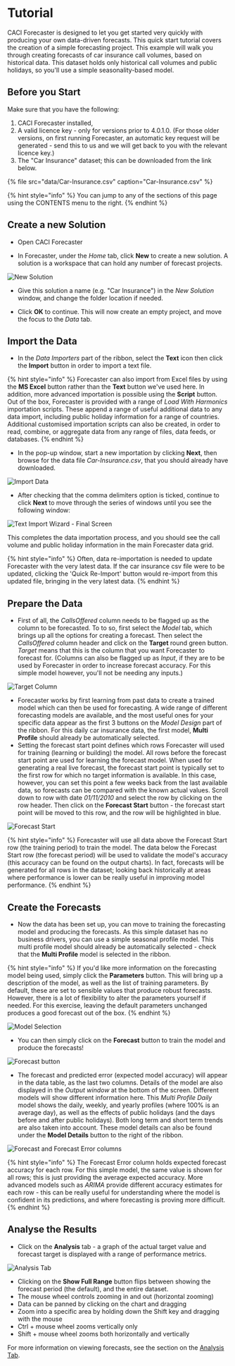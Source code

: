 # Tutorial

CACI Forecaster is designed to let you get started very quickly with producing your own data-driven forecasts. This quick start tutorial covers the creation of a simple forecasting project. This example will walk you through creating forecasts of car insurance call volumes, based on historical data. This dataset holds only historical call volumes and public holidays, so you'll use a simple seasonality-based model.


## Before you Start

Make sure that you have the following:

1. CACI Forecaster installed,
2. A valid licence key - only for versions prior to 4.0.1.0. (For those older versions, on first running Forecaster, an automatic key request will be generated - send this to us and we will get back to you with the relevant licence key.)
3. The "Car Insurance" dataset; this can be downloaded from the link below.

{% file src="data/Car-Insurance.csv" caption="Car-Insurance.csv" %}

{% hint style="info" %}
You can jump to any of the sections of this page using the CONTENTS menu to the right.
{% endhint %}


## Create a new Solution
- Open CACI Forecaster

- In Forecaster, under the *Home* tab, click **New** to create a new solution. A solution is a workspace that can hold any number of forecast projects.

<!-- TO DO: Update image -->
![New Solution](imgs/QuickStart_NewSolution.png)

- Give this solution a name (e.g. "Car Insurance") in the *New Solution* window, and change the folder location if needed.

- Click **OK** to continue. This will now create an empty project, and move the focus to the *Data* tab.

## Import the Data
- In the *Data Importers* part of the ribbon, select the **Text** icon then click the **Import** button in order to import a text file.

{% hint style="info" %}
Forecaster can also import from Excel files by using the **MS Excel** button rather than the **Text** button we've used here. In addition, more advanced importation is possible using the **Script** button. Out of the box, Forecaster is provided with a range of *Load With Harmonics* importation scripts. These append a range of useful additional data to any data import, including public holiday information for a range of countries. Additional customised importation scripts can also be created, in order to read, combine, or aggregate data from any range of files, data feeds, or databases.
{% endhint %}

- In the pop-up window, start a new importation by clicking **Next**, then browse for the data file *Car-Insurance.csv*, that you should already have downloaded.

![Import Data](imgs/QuickStart_ImportData.png)


- After checking that the comma delimiters option is ticked, continue to click **Next** to move through the series of windows until you see the following window:

![Text Import Wizard - Final Screen](imgs/QuickStart_TextImportWizard_Completed.png)


This completes the data importation process, and you should see the call volume and public holiday information in the main Forecaster data grid.

{% hint style="info" %}
Often, data re-importation is needed to update Forecaster with the very latest data. If the car insurance csv file were to be updated, clicking the 'Quick Re-Import' button would re-import from this updated file, bringing in the very latest data.
{% endhint %}

## Prepare the Data

- First of all, the *CallsOffered* column needs to be flagged up as the column to be forecasted. To to so, first select the *Model* tab, which brings up all the options for creating a forecast. Then select the *CallsOffered* column header and click on the **Target** round green button. *Target* means that this is the column that you want Forecaster to forecast for. (Columns can also be flagged up as *Input*, if they are to be used by Forecaster in order to increase forecast accuracy. For this simple model however, you'll not be needing any inputs.)

<!-- TO DO: Update image -->
![Target Column](imgs/QuickStart_TargetColumn.png)


- Forecaster works by first learning from past data to create a trained model which can then be used for forecasting. A wide range of different forecasting models are available, and the most useful ones for your specific data appear as the first 3 buttons on the *Model Design* part of the ribbon. For this daily car insurance data, the first model, **Multi Profile** should already be automatically selected. 
- Setting the forecast start point defines which rows Forecaster will used for training (learning or building) the model. All rows before the forecast start point are used for learning the forecast model. When used for generating a real live forecast, the forecast start point is typically set to the first row for which no target information is available. In this case, however, you can set this point a few weeks back from the last available data, so forecasts can be compared with the known actual values. Scroll down to row with date *01/11/2010* and select the row by clicking on the row header. Then click on the **Forecast Start** button - the forecast start point will be moved to this row, and the row will be highlighted in blue.

<!-- TO DO: Update image -->
![Forecast Start](imgs/QuickStart_ForecastStart.png)

{% hint style="info" %}
Forecaster will use all data above the Forecast Start row (the training period) to train the model. The data below the Forecast Start row (the forecast period) will be used to validate the model's accuracy (this accuracy can be found on the output charts). In fact, forecasts will be generated for all rows in the dataset; looking back historically at areas where performance is lower can be really useful in improving model performance.
{% endhint %}


## Create the Forecasts

- Now the data has been set up, you can move to training the forecasting model and producing the forecasts. As this simple dataset has no business drivers, you can use a simple seasonal profile model. This multi profile model should already be automatically selected - check that the **Multi Profile** model is selected in the ribbon. 

{% hint style="info" %}
If you'd like more information on the forecasting model being used, simply click the **Parameters** button. This will bring up a description of the model, as well as the list of training parameters. By default, these are set to sensible values that produce robust forecasts. However, there is a lot of flexibility to alter the parameters yourself if needed. For this exercise, leaving the default parameters unchanged produces a good forecast out of the box.
{% endhint %}

<!-- TO DO: Update image -->
![Model Selection](imgs/QuickStart_SimpleProfileModel.png)


- You can then simply click on the **Forecast** button to train the model and produce the forecasts!

<!-- TO DO: Update image -->
![Forecast button](imgs/QuickStart_Forecast.png)


- The forecast and predicted error (expected model accuracy) will appear in the data table, as the last two columns. Details of the model are also displayed in the *Output window* at the bottom of the screen. Different models will show different information here. This *Multi Profile Daily* model shows the daily, weekly, and yearly profiles (where 100% is an average day), as well as the effects of public holidays (and the days before and after public holidays). Both long term and short term trends are also taken into account. These model details can also be found under the **Model Details** button to the right of the ribbon.

<!-- TO DO: Update image -->
![Forecast and Forecast Error columns](imgs/QuickStart_Forecasts.png)

{% hint style="info" %}
The Forecast Error column holds expected forecast accuracy for each row. For this simple model, the same value is shown for all rows; this is just providing the average expected accuracy. More advanced models such as *ARIMA* provide different accuracy estimates for each row - this can be really useful for understanding where the model is confident in its predictions, and where forecasting is proving more difficult.
{% endhint %}

## Analyse the Results
- Click on the **Analysis** tab - a graph of the actual target value and forecast target is displayed with a range of performance metrics.

![Analysis Tab](imgs/QuickStart_Analysis.png)

- Clicking on the **Show Full Range** button flips between showing the forecast period (the default), and the entire dataset.
- The mouse wheel controls zooming in and out (horizontal zooming)
- Data can be panned by clicking on the chart and dragging
- Zoom into a specific area by holding down the Shift key and dragging with the mouse
- Ctrl + mouse wheel zooms vertically only
- Shift + mouse wheel zooms both horizontally and vertically

 For more information on viewing forecasts, see the section on the [Analysis Tab](/reference/Analysis/Analysis.md).


<!-- These work: 
{% page-ref page="Solution.md" %}
{% page-ref page="/reference/Analysis/Analysis.md" %} 
{% page-ref page="../reference/Analysis/Analysis.md" %} 
 -->


<!-- These don't work:
2
{% page-ref page="Analysis.md" %} 
5
{% page-ref page="reference/Analysis/Analysis.md" %} 
-->

